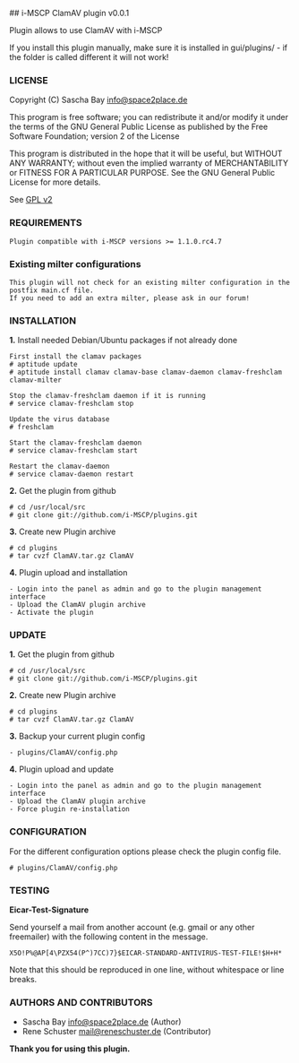 ## i-MSCP ClamAV plugin v0.0.1

Plugin allows to use ClamAV with i-MSCP

If you install this plugin manually, make sure it is installed in
gui/plugins/ - if the folder is called different it will not work!

### LICENSE

Copyright (C) Sascha Bay <info@space2place.de>

This program is free software; you can redistribute it and/or modify
it under the terms of the GNU General Public License as published by
the Free Software Foundation; version 2 of the License

This program is distributed in the hope that it will be useful,
but WITHOUT ANY WARRANTY; without even the implied warranty of
MERCHANTABILITY or FITNESS FOR A PARTICULAR PURPOSE.  See the
GNU General Public License for more details.

See [GPL v2](http://www.gnu.org/licenses/gpl-2.0.html "GPL v2")

### REQUIREMENTS

	Plugin compatible with i-MSCP versions >= 1.1.0.rc4.7
	
### Existing milter configurations

	This plugin will not check for an existing milter configuration in the postfix main.cf file.
	If you need to add an extra milter, please ask in our forum!

### INSTALLATION

**1.** Install needed Debian/Ubuntu packages if not already done

	First install the clamav packages
	# aptitude update
	# aptitude install clamav clamav-base clamav-daemon clamav-freshclam clamav-milter
	
	Stop the clamav-freshclam daemon if it is running
	# service clamav-freshclam stop
	
	Update the virus database
	# freshclam
	
	Start the clamav-freshclam daemon
	# service clamav-freshclam start
	
	Restart the clamav-daemon
	# service clamav-daemon restart
	
**2.** Get the plugin from github

	# cd /usr/local/src
	# git clone git://github.com/i-MSCP/plugins.git

**3.** Create new Plugin archive

	# cd plugins
	# tar cvzf ClamAV.tar.gz ClamAV
	
**4.** Plugin upload and installation

	- Login into the panel as admin and go to the plugin management interface
	- Upload the ClamAV plugin archive
	- Activate the plugin

### UPDATE

**1.** Get the plugin from github

	# cd /usr/local/src
	# git clone git://github.com/i-MSCP/plugins.git

**2.** Create new Plugin archive

	# cd plugins
	# tar cvzf ClamAV.tar.gz ClamAV

**3.** Backup your current plugin config

	- plugins/ClamAV/config.php
	
**4.** Plugin upload and update

	- Login into the panel as admin and go to the plugin management interface
	- Upload the ClamAV plugin archive
	- Force plugin re-installation

### CONFIGURATION

For the different configuration options please check the plugin config file.

	# plugins/ClamAV/config.php
	
### TESTING

**Eicar-Test-Signature**

Send yourself a mail from another account (e.g. gmail or any other freemailer) with the following content in the message.
	
	X5O!P%@AP[4\PZX54(P^)7CC)7}$EICAR-STANDARD-ANTIVIRUS-TEST-FILE!$H+H*
	
Note that this should be reproduced in one line, without whitespace or line breaks.
	
### AUTHORS AND CONTRIBUTORS

 - Sascha Bay <info@space2place.de> (Author)
 - Rene Schuster <mail@reneschuster.de> (Contributor)

**Thank you for using this plugin.**
